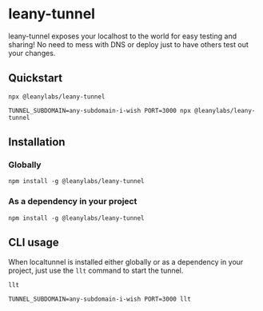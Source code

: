 # leany-tunnel

leany-tunnel exposes your localhost to the world for easy testing and sharing! No need to mess with DNS or deploy just to have others test out your changes.

## Quickstart

```
npx @leanylabs/leany-tunnel
```

```
TUNNEL_SUBDOMAIN=any-subdomain-i-wish PORT=3000 npx @leanylabs/leany-tunnel
```

## Installation

### Globally

```
npm install -g @leanylabs/leany-tunnel
```

### As a dependency in your project

```
npm install -g @leanylabs/leany-tunnel
```

## CLI usage

When localtunnel is installed either globally or as a dependency in your project, just use the `llt` command to start the tunnel.

```
llt
```

```
TUNNEL_SUBDOMAIN=any-subdomain-i-wish PORT=3000 llt
```
